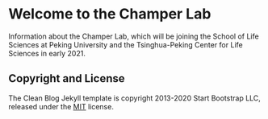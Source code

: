 # Welcome to the Champer Lab

Information about the Champer Lab, which will be joining the School of Life Sciences at Peking University and the Tsinghua-Peking Center for Life Sciences in early 2021.

## Copyright and License

The Clean Blog Jekyll template is copyright 2013-2020 Start Bootstrap LLC,  released under the [MIT](https://github.com/StartBootstrap/startbootstrap-clean-blog-jekyll/blob/gh-pages/LICENSE) license.